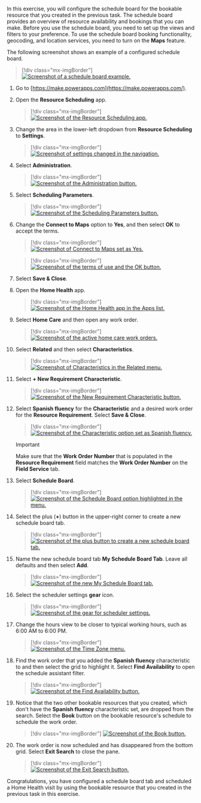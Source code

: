 In this exercise, you will configure the schedule board for the bookable resource that you created in the previous task. The schedule board provides an overview of resource availability and bookings that you can make. Before you use the schedule board, you need to set up the views and filters to your preference. To use the schedule board booking functionality, geocoding, and location services, you need to turn on the **Maps** feature.

The following screenshot shows an example of a configured schedule board.

> [!div class="mx-imgBorder"]
> [![Screenshot of a schedule board example.](../media/schedule-board.png)](../media/schedule-board.png#lightbox)

1.  Go to [https://make.powerapps.com](https://make.powerapps.com/).

1.  Open the **Resource Scheduling** app.

	> [!div class="mx-imgBorder"]
	> [![Screenshot of the Resource Scheduling app.](../media/resource-scheduling.png)](../media/resource-scheduling.png#lightbox)

1.  Change the area in the lower-left dropdown from **Resource Scheduling** to **Settings**.

	> [!div class="mx-imgBorder"]
	> [![Screenshot of settings changed in the navigation.](../media/settings.png)](../media/settings.png#lightbox)

1.  Select **Administration**.

	> [!div class="mx-imgBorder"]
	> [![Screenshot of the Administration button.](../media/administration.png)](../media/administration.png#lightbox)

1.  Select **Scheduling Parameters**.

	> [!div class="mx-imgBorder"]
	> [![Screenshot of the Scheduling Parameters button.](../media/scheduling-parameters.png)](../media/scheduling-parameters.png#lightbox)

1.  Change the **Connect to Maps** option to **Yes**, and then select **OK** to accept the terms.

	> [!div class="mx-imgBorder"]
	> [![Screenshot of Connect to Maps set as Yes.](../media/connect-maps.png)](../media/connect-maps.png#lightbox)

	> [!div class="mx-imgBorder"]
	> [![Screenshot of the terms of use and the OK button.](../media/terms.png)](../media/terms.png#lightbox)

1.  Select **Save & Close**.

1.  Open the **Home Health** app.

	> [!div class="mx-imgBorder"]
	> [![Screenshot of the Home Health app in the Apps list.](../media/home-health-app.png)](../media/home-health-app.png#lightbox)

1.  Select **Home Care** and then open any work order.

	> [!div class="mx-imgBorder"]
	> [![Screenshot of the active home care work orders.](../media/home-care.png)](../media/home-care.png#lightbox)

1. Select **Related** and then select **Characteristics**.

	> [!div class="mx-imgBorder"]
	> [![Screenshot of Characteristics in the Related menu.](../media/characteristics.png)](../media/characteristics.png#lightbox)

1. Select **+ New Requirement Characteristic**.

	> [!div class="mx-imgBorder"]
	> [![Screenshot of the New Requirement Characteristic button.](../media/new-requirement-characteristic-button.png)](../media/new-requirement-characteristic-button.png#lightbox)

12. Select **Spanish fluency** for the **Characteristic** and a desired work order for the **Resource Requirement**. Select **Save & Close**.

	> [!div class="mx-imgBorder"]
	> [![Screenshot of the Characteristic option set as Spanish fluency.](../media/spanish-fluency-characteristic.png)](../media/spanish-fluency-characteristic.png#lightbox)

	> [!IMPORTANT]
	> Make sure that the **Work Order Number** that is populated in the **Resource Requirement** field matches the **Work Order Number** on the **Field Service** tab.

1. Select **Schedule Board**.

	> [!div class="mx-imgBorder"]
	> [![Screenshot of the Schedule Board option highlighted in the menu.](../media/schedule-board-menu.png)](../media/schedule-board-menu.png#lightbox)

1. Select the plus (**+**) button in the upper-right corner to create a new schedule board tab.

	> [!div class="mx-imgBorder"]
	> [![Screenshot of the plus button to create a new schedule board tab.](../media/plus-button.png)](../media/plus-button.png#lightbox)

1. Name the new schedule board tab **My Schedule Board Tab**. Leave all defaults and then select **Add**.

	> [!div class="mx-imgBorder"]
	> [![Screenshot of the new My Schedule Board tab.](../media/my-schedule-board-tab.png)](../media/my-schedule-board-tab.png#lightbox)

1. Select the scheduler settings **gear** icon.

	> [!div class="mx-imgBorder"]
	> [![Screenshot of the gear for scheduler settings.](../media/gear.png)](../media/gear.png#lightbox)

1. Change the hours view to be closer to typical working hours, such as 6:00 AM to 6:00 PM.

	> [!div class="mx-imgBorder"]
	> [![Screenshot of the Time Zone menu.](../media/time-zone.png)](../media/time-zone.png#lightbox)

1. Find the work order that you added the **Spanish fluency** characteristic to and then select the grid to highlight it. Select **Find Availability** to open the schedule assistant filter.

	> [!div class="mx-imgBorder"]
	> [![Screenshot of the Find Availability button.](../media/find-availability.png)](../media/find-availability.png#lightbox)

1. Notice that the two other bookable resources that you created, which don't have the **Spanish fluency** characteristic set, are dropped from the search. Select the **Book** button on the bookable resource's schedule to schedule the work order.

	> [!div class="mx-imgBorder"]
	> [![Screenshot of the Book button.](../media/book.png)](../media/book.png#lightbox)

1. The work order is now scheduled and has disappeared from the bottom grid. Select **Exit Search** to close the pane.

	> [!div class="mx-imgBorder"]
	> [![Screenshot of the Exit Search button.](../media/exit-search.png)](../media/exit-search.png#lightbox)

Congratulations, you have configured a schedule board tab and scheduled a Home Health visit by using the bookable resource that you created in the previous task in this exercise.

